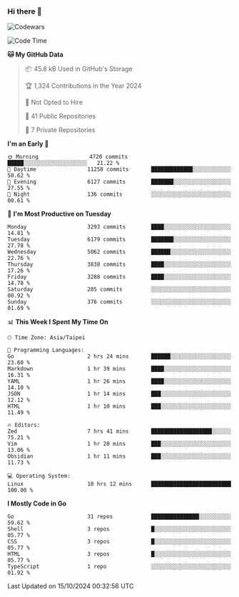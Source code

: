 ### Hi there 👋

![Codewars](https://www.codewars.com/users/omegaatt36/badges/small)

<!--START_SECTION:waka-->
![Code Time](http://img.shields.io/badge/Code%20Time-2%2C848%20hrs%2059%20mins-blue)

**🐱 My GitHub Data** 

> 📦 45.8 kB Used in GitHub's Storage 
 > 
> 🏆 1,324 Contributions in the Year 2024
 > 
> 🚫 Not Opted to Hire
 > 
> 📜 41 Public Repositories 
 > 
> 🔑 7 Private Repositories 
 > 
**I'm an Early 🐤** 

```text
🌞 Morning                4720 commits        █████░░░░░░░░░░░░░░░░░░░░   21.22 % 
🌆 Daytime                11258 commits       █████████████░░░░░░░░░░░░   50.62 % 
🌃 Evening                6127 commits        ███████░░░░░░░░░░░░░░░░░░   27.55 % 
🌙 Night                  136 commits         ░░░░░░░░░░░░░░░░░░░░░░░░░   00.61 % 
```
📅 **I'm Most Productive on Tuesday** 

```text
Monday                   3293 commits        ████░░░░░░░░░░░░░░░░░░░░░   14.81 % 
Tuesday                  6179 commits        ███████░░░░░░░░░░░░░░░░░░   27.78 % 
Wednesday                5062 commits        ██████░░░░░░░░░░░░░░░░░░░   22.76 % 
Thursday                 3838 commits        ████░░░░░░░░░░░░░░░░░░░░░   17.26 % 
Friday                   3288 commits        ████░░░░░░░░░░░░░░░░░░░░░   14.78 % 
Saturday                 205 commits         ░░░░░░░░░░░░░░░░░░░░░░░░░   00.92 % 
Sunday                   376 commits         ░░░░░░░░░░░░░░░░░░░░░░░░░   01.69 % 
```


📊 **This Week I Spent My Time On** 

```text
🕑︎ Time Zone: Asia/Taipei

💬 Programming Languages: 
Go                       2 hrs 24 mins       ██████░░░░░░░░░░░░░░░░░░░   23.60 % 
Markdown                 1 hr 39 mins        ████░░░░░░░░░░░░░░░░░░░░░   16.31 % 
YAML                     1 hr 26 mins        ████░░░░░░░░░░░░░░░░░░░░░   14.10 % 
JSON                     1 hr 14 mins        ███░░░░░░░░░░░░░░░░░░░░░░   12.12 % 
HTML                     1 hr 10 mins        ███░░░░░░░░░░░░░░░░░░░░░░   11.49 % 

🔥 Editors: 
Zed                      7 hrs 41 mins       ███████████████████░░░░░░   75.21 % 
Vim                      1 hr 20 mins        ███░░░░░░░░░░░░░░░░░░░░░░   13.06 % 
Obsidian                 1 hr 11 mins        ███░░░░░░░░░░░░░░░░░░░░░░   11.73 % 

💻 Operating System: 
Linux                    10 hrs 12 mins      █████████████████████████   100.00 % 
```

**I Mostly Code in Go** 

```text
Go                       31 repos            ███████████████░░░░░░░░░░   59.62 % 
Shell                    3 repos             █░░░░░░░░░░░░░░░░░░░░░░░░   05.77 % 
CSS                      3 repos             █░░░░░░░░░░░░░░░░░░░░░░░░   05.77 % 
HTML                     3 repos             █░░░░░░░░░░░░░░░░░░░░░░░░   05.77 % 
TypeScript               1 repo              ░░░░░░░░░░░░░░░░░░░░░░░░░   01.92 % 
```




 Last Updated on 15/10/2024 00:32:56 UTC
<!--END_SECTION:waka-->

<!--
**omegaatt36/omegaatt36** is a ✨ _special_ ✨ repository because its `README.md` (this file) appears on your GitHub profile.

Here are some ideas to get you started:

- 🔭 I’m currently working on ...
- 🌱 I’m currently learning ...
- 👯 I’m looking to collaborate on ...
- 🤔 I’m looking for help with ...
- 💬 Ask me about ...
- 📫 How to reach me: ...
- 😄 Pronouns: ...
- ⚡ Fun fact: ...
-->
